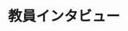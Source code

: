 ---
layout: page_interview_index
title: 教員インタビュー
permalink: /teacher/interview/
category: teacher
sort: 3
---